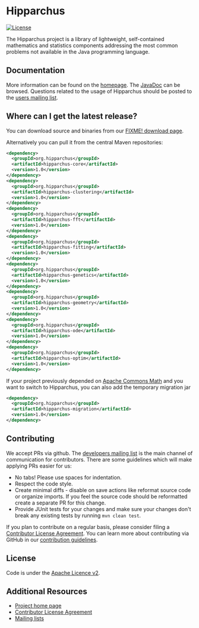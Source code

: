 <!---
 Licensed to the Hipparchus project under one or more
 contributor license agreements.  See the NOTICE file distributed with
 this work for additional information regarding copyright ownership.
 The Hipparchus project this file to You under the Apache License, Version 2.0
 (the "License"); you may not use this file except in compliance with
 the License.  You may obtain a copy of the License at

      http://www.apache.org/licenses/LICENSE-2.0

 Unless required by applicable law or agreed to in writing, software
 distributed under the License is distributed on an "AS IS" BASIS,
 WITHOUT WARRANTIES OR CONDITIONS OF ANY KIND, either express or implied.
 See the License for the specific language governing permissions and
 limitations under the License.
-->
Hipparchus
===================

[![License](http://img.shields.io/:license-apache-blue.svg)](http://www.apache.org/licenses/LICENSE-2.0.html)

The Hipparchus project is a library of lightweight, self-contained
mathematics and statistics components addressing the most common
problems not available in the Java programming language.

Documentation
-------------

More information can be found on the [homepage](https://hipparchus.org/).
The [JavaDoc](https://hipparchus.org/apidocs) can be browsed.
Questions related to the usage of Hipparchus should be posted to the [users mailing list][FIXME! ml].

Where can I get the latest release?
-----------------------------------
You can download source and binaries from our [FIXME! download page](https://hipparchus.org/downloads/).

Alternatively you can pull it from the central Maven repositories:

```xml
<dependency>
  <groupId>org.hipparchus</groupId>
  <artifactId>hipparchus-core</artifactId>
  <version>1.0</version>
</dependency>
<dependency>
  <groupId>org.hipparchus</groupId>
  <artifactId>hipparchus-clustering</artifactId>
  <version>1.0</version>
</dependency>
<dependency>
  <groupId>org.hipparchus</groupId>
  <artifactId>hipparchus-fft</artifactId>
  <version>1.0</version>
</dependency>
<dependency>
  <groupId>org.hipparchus</groupId>
  <artifactId>hipparchus-fitting</artifactId>
  <version>1.0</version>
</dependency>
<dependency>
  <groupId>org.hipparchus</groupId>
  <artifactId>hipparchus-genetics</artifactId>
  <version>1.0</version>
</dependency>
<dependency>
  <groupId>org.hipparchus</groupId>
  <artifactId>hipparchus-geometry</artifactId>
  <version>1.0</version>
</dependency>
<dependency>
  <groupId>org.hipparchus</groupId>
  <artifactId>hipparchus-ode</artifactId>
  <version>1.0</version>
</dependency>
<dependency>
  <groupId>org.hipparchus</groupId>
  <artifactId>hipparchus-optim</artifactId>
  <version>1.0</version>
</dependency>
```

If your project previously depended on [Apache Commons Math](http://commons.apache.org/commons-math/)
and you want to switch to Hipparchus, you can also add the temporary migration jar

```xml
<dependency>
  <groupId>org.hipparchus</groupId>
  <artifactId>hipparchus-migration</artifactId>
  <version>1.0</version>
</dependency>
```

Contributing
------------

We accept PRs via github. The [developers mailing list][FIXME! ml] is the main channel of communication for contributors.
There are some guidelines which will make applying PRs easier for us:
+ No tabs! Please use spaces for indentation.
+ Respect the code style.
+ Create minimal diffs - disable on save actions like reformat source code or organize imports. If you feel the source code should be reformatted create a separate PR for this change.
+ Provide JUnit tests for your changes and make sure your changes don't break any existing tests by running ```mvn clean test```.

If you plan to contribute on a regular basis, please consider filing a [Contributor License Agreement][FIXME! cla].
You can learn more about contributing via GitHub in our [contribution guidelines](CONTRIBUTING.md).

License
-------
Code is under the [Apache Licence v2](https://www.apache.org/licenses/LICENSE-2.0.txt).

Additional Resources
--------------------

+ [Project home page](https://hipparchus.org/)
+ [Contributor License Agreement][FIXME! cla]
+ [Mailing lists][FIXME! ml]

[FIXME! cla]:https://hipparchus.org/licenses/#clas
[FIXME! ml]:https://hipparchus.org/mail-lists.html
